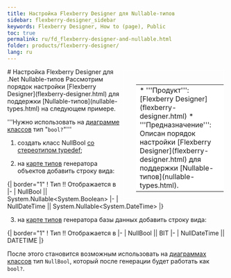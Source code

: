 ```yaml
---
title: Настройка Flexberry Designer для Nullable-типов
sidebar: flexberry-designer_sidebar
keywords: Flexberry Designer, How to (page), Public
toc: true
permalink: ru/fd_flexberry-designer-and-nullable.html
folder: products/flexberry-designer/
lang: ru
---
```


<div style="margin:5px; padding-left:28px; float:right; width:40%; outline:1px solid white;">
<br>
<table border="0" width="100%" bgcolor="#6495ED">
<tbody><tr><td bgcolor="#FFFFFF">
* '''Продукт''': [Flexberry Designer](flexberry-designer.html)
* '''Предназначение''': Описан порядок настройки [Flexberry Designer](flexberry-designer.html) для поддержки [Nullable-типов](nullable-types.html).
</td>
</tr></tbody></table></a>
</div>
# Настройка Flexberry Designer для .Net Nullable-типов
Рассмотрим порядок настройки [Flexberry Designer](flexberry-designer.html) для поддержки [Nullable-типов](nullable-types.html) на следующем примере.

'''Нужно использовать на [диаграмме классов](class-diagram.html) тип "`bool?`"'''

1. создать класс NullBool [со стереотипом typedef](classes-with-stereotype--typedef.html);

2. на [карте типов](types-map.html) генератора объектов добавить строку вида: 

{| border="1" 
! Тип !! Отображается в
|-
| NullBool || System.Nullable<esc><System.Boolean></esc>
|-
| NullDateTime || System.Nullable<esc><System.DateTime></esc>
|}


3. на [карте типов](types-map.html) генератора базы данных добавить строку вида: 

{| border="1" 
! Тип !! Отображается в
|-
| NullBool || BIT 
|-
| NullDateTime || DATETIME
|}


После этого становится возможным использовать на [диаграммах классов](class-diagram.html) тип `NullBool`, который после генерации будет работать как `bool?`.
